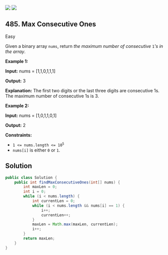 [![](https://img.shields.io/github/stars/javadev/LeetCode-in-Java?label=Stars&style=flat-square)](https://github.com/javadev/LeetCode-in-Java)
[![](https://img.shields.io/github/forks/javadev/LeetCode-in-Java?label=Fork%20me%20on%20GitHub%20&style=flat-square)](https://github.com/javadev/LeetCode-in-Java/fork)

## 485\. Max Consecutive Ones

Easy

Given a binary array `nums`, return _the maximum number of consecutive_ `1`_'s in the array_.

**Example 1:**

**Input:** nums = [1,1,0,1,1,1]

**Output:** 3

**Explanation:** The first two digits or the last three digits are consecutive 1s. The maximum number of consecutive 1s is 3.

**Example 2:**

**Input:** nums = [1,0,1,1,0,1]

**Output:** 2

**Constraints:**

*   <code>1 <= nums.length <= 10<sup>5</sup></code>
*   `nums[i]` is either `0` or `1`.

## Solution

```java
public class Solution {
    public int findMaxConsecutiveOnes(int[] nums) {
        int maxLen = 0;
        int i = 0;
        while (i < nums.length) {
            int currentLen = 0;
            while (i < nums.length && nums[i] == 1) {
                i++;
                currentLen++;
            }
            maxLen = Math.max(maxLen, currentLen);
            i++;
        }
        return maxLen;
    }
}
```